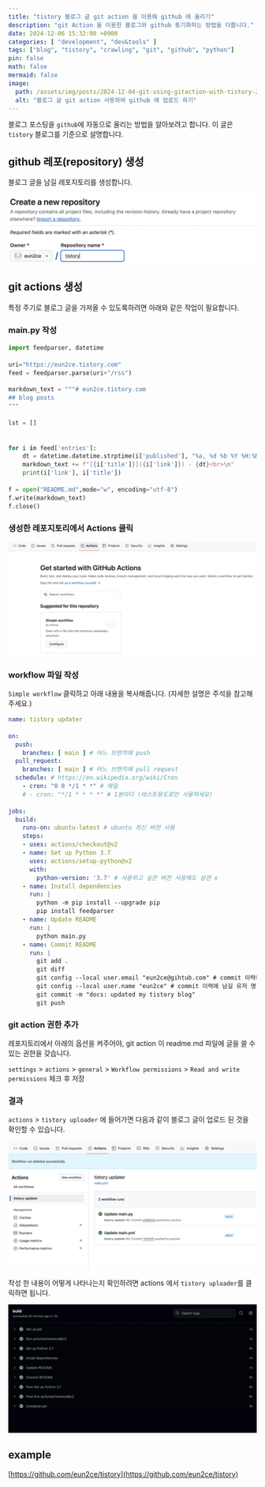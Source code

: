 ```yaml
---
title: "tistory 블로그 글 git action 을 이용해 github 에 올리기"
description: "git Action 을 이용한 블로그와 github 동기화하는 방법을 다룹니다."
date: 2024-12-06 15:32:00 +0900
categories: [ "development", "dev&tools" ]
tags: ["blog", "tistory", "crawling", "git", "github", "python"]
pin: false
math: false
mermaid: false
image:
  path: /assets/img/posts/2024-12-04-git-using-gitaction-with-tistory-2024-12-06-15-18-00.webp
  alt: "블로그 글 git action 사용하여 github 에 업로드 하기"
---
```


블로그 포스팅을 `github`에 자동으로 올리는 방법을 알아보려고 합니다. 이 글은 `tistory` 블로그를 기준으로 설명합니다.

## github 레포(repository) 생성

블로그 글을 남길 레포지토리를 생성합니다.

![repository 생성](/assets/img/posts/2024-12-04-git-using-gitaction-with-tistory-2024-12-06-15-10-00.webp)

## git actions 생성

특정 주기로 블로그 글을 가져올 수 있도록하려면 아래와 같은 작업이 필요합니다.

### main.py 작성

```python
import feedparser, datetime

uri="https://eun2ce.tistory.com"
feed = feedparser.parse(uri+"/rss")

markdown_text = """# eun2ce.tistory.com
## blog posts
"""

lst = []


for i in feed['entries']:
    dt = datetime.datetime.strptime(i['published'], "%a, %d %b %Y %H:%M:%S %z").strftime("%b %d, %Y")
    markdown_text += f"[{i['title']}]({i['link']}) - {dt}<br>\n"
    print(i['link'], i['title'])

f = open("README.md",mode="w", encoding="utf-8")
f.write(markdown_text)
f.close()
```

### 생성한 레포지토리에서 Actions 클릭

![actions](/assets/img/posts/2024-12-04-git-using-gitaction-with-tistory-2024-12-06-15-18-00.webp)

### workflow 파일 작성

`Simple workflow` 클릭하고 아래 내용을 복사해줍니다. (자세한 설명은 주석을 참고해주세요.)

```yaml
name: tistory updater

on:
  push:
    branches: [ main ] # 어느 브랜치에 push
  pull_request:
    branches: [ main ] # 어느 브랜치에 pull request
  schedule: # https://en.wikipedia.org/wiki/Cron
    - cron: "0 0 */1 * *" # 매일
    # - cron: "*/1 * * * *" # 1분마다 (테스트용도로만 사용하세요)

jobs:
  build:
    runs-on: ubuntu-latest # ubuntu 최신 버전 사용
    steps:
    - uses: actions/checkout@v2
    - name: Set up Python 3.7
      uses: actions/setup-python@v2
      with:
        python-version: '3.7' # 사용하고 싶은 버전 사용해도 상관 x
    - name: Install dependencies
      run: |
        python -m pip install --upgrade pip
        pip install feedparser
    - name: Update README
      run: |
        python main.py
    - name: Commit README
      run: |
        git add .
        git diff
        git config --local user.email "eun2ce@gihtub.com" # commit 이력에 남길 email
        git config --local user.name "eun2ce" # commit 이력에 남길 유저 명
        git commit -m "docs: updated my tistory blog"
        git push
```

### git action 권한 추가

레포지토리에서 아래의 옵션을 켜주어야, git action 이 readme.md 파일에 글을 쓸 수 있는 권한을 갖습니다.

`settings` > `actions` > `general` > `Workflow permissions` > `Read and write permissions` 체크 후 저장

### 결과
`actions` > `tistory uploader` 에 들어가면 다음과 같이 블로그 글이 업로드 된 것을 확인할 수 있습니다.

![result](/assets/img/posts/2024-12-04-git-using-gitaction-with-tistory-2024-12-06-15-38-59.webp)


작성 한 내용이 어떻게 나타나는지 확인하려면 actions 에서 `tistory uploader`를 클릭하면 됩니다.

![check](/assets/img/posts/2024-12-04-git-using-gitaction-with-tistory-2024-12-06-15-26-38.webp)

## example

[https://github.com/eun2ce/tistory](https://github.com/eun2ce/tistory)
